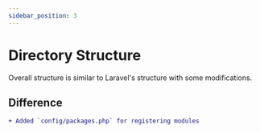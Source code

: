 ```yaml
---
sidebar_position: 3
---
```


# Directory Structure

Overall structure is similar to Laravel's structure with some modifications.

## Difference

````diff
+ Added `config/packages.php` for registering modules

````